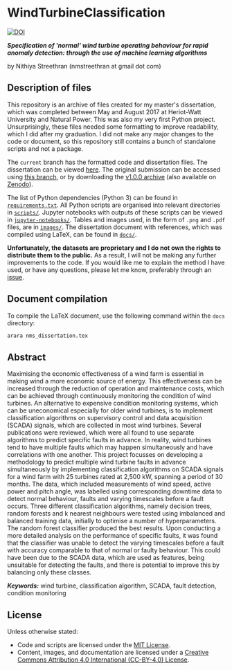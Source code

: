 # WindTurbineClassification

[![DOI](https://zenodo.org/badge/DOI/10.5281/zenodo.2875795.svg)](https://doi.org/10.5281/zenodo.2875795)

***Specification of 'normal' wind turbine operating behaviour for rapid anomaly detection: through the use of machine learning algorithms***

by Nithiya Streethran (nmstreethran at gmail dot com)

## Description of files

This repository is an archive of files created for my master's dissertation, which was completed between May and August 2017 at Heriot-Watt University and Natural Power. This was also my very first Python project. Unsurprisingly, these files needed some formatting to improve readability, which I did after my graduation. I did not make any major changes to the code or document, so this repository still contains a bunch of standalone scripts and not a package.

The `current` branch has the formatted code and dissertation files. The dissertation can be viewed [here](https://raw.githubusercontent.com/nmstreethran/WindTurbineClassification/current/docs/nms_dissertation.pdf). The original submission can be accessed using [this branch](https://github.com/nmstreethran/WindTurbineClassification/tree/v1.0.0), or by downloading the [v1.0.0 archive](https://github.com/nmstreethran/WindTurbineClassification/releases/tag/v1.0.0) (also available on [Zenodo](https://doi.org/10.5281/zenodo.2875804)).

The list of Python dependencies (Python 3) can be found in [`requirements.txt`](requirements.txt). All Python scripts are organised into relevant directories in [`scripts/`](scripts/). Jupyter notebooks with outputs of these scripts can be viewed in [`jupyter-notebooks/`](jupyter-notebooks/). Tables and images used, in the form of `.png` and `.pdf` files, are in [`images/`](images/). The dissertation document with references, which was compiled using LaTeX, can be found in [`docs/`](docs/).

**Unfortunately, the datasets are proprietary and I do not own the rights to distribute them to the public.** As a result, I will not be making any further improvements to the code. If you would like me to explain the method I have used, or have any questions, please let me know, preferably through an [issue](https://github.com/nmstreethran/WindTurbineClassification/issues).

## Document compilation

To compile the LaTeX document, use the following command within the `docs` directory:

```sh
arara nms_dissertation.tex
```

## Abstract

Maximising the economic effectiveness of a wind farm is essential in making wind a more economic source of energy. This effectiveness can be increased through the reduction of operation and maintenance costs, which can be achieved through continuously monitoring the condition of wind turbines. An alternative to expensive condition monitoring systems, which can be uneconomical especially for older wind turbines, is to implement classification algorithms on supervisory control and data acquisition (SCADA) signals, which are collected in most wind turbines. Several publications were reviewed, which were all found to use separate algorithms to predict specific faults in advance. In reality, wind turbines tend to have multiple faults which may happen simultaneously and have correlations with one another. This project focusses on developing a methodology to predict multiple wind turbine faults in advance simultaneously by implementing classification algorithms on SCADA signals for a wind farm with 25 turbines rated at 2,500 kW, spanning a period of 30 months. The data, which included measurements of wind speed, active power and pitch angle, was labelled using corresponding downtime data to detect normal behaviour, faults and varying timescales before a fault occurs. Three different classification algorithms, namely decision trees, random forests and k nearest neighbours were tested using imbalanced and balanced training data, initially to optimise a number of hyperparameters. The random forest classifier produced the best results. Upon conducting a more detailed analysis on the performance of specific faults, it was found that the classifier was unable to detect the varying timescales before a fault with accuracy comparable to that of normal or faulty behaviour. This could have been due to the SCADA data, which are used as features, being unsuitable for detecting the faults, and there is potential to improve this by balancing only these classes.

***Keywords:*** wind turbine, classification algorithm, SCADA, fault detection, condition monitoring

## License

Unless otherwise stated:

- Code and scripts are licensed under the [MIT License](https://opensource.org/licenses/MIT).
- Content, images, and documentation are licensed under a [Creative Commons Attribution 4.0 International (CC-BY-4.0) License](https://creativecommons.org/licenses/by/4.0/).
